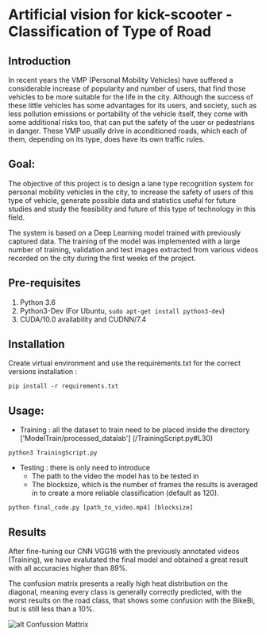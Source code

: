 # Artificial vision for kick-scooter - Classification of Type of Road

## Introduction

In recent years the VMP (Personal Mobility Vehicles) have suffered a considerable
increase of popularity and number of users, that find those vehicles to be more suitable for
the life in the city. Although the success of these little vehicles has some advantages for its
users, and society, such as less pollution emissions or portability of the vehicle itself, they
come with some additional risks too, that can put the safety of the user or pedestrians in
danger. These VMP usually drive in aconditioned roads, which each of them, depending on its type, does have its own traffic rules.


## Goal:

The objective of this project is to design a lane type recognition system for personal mobility
vehicles in the city, to increase the safety of users of this type of vehicle, generate possible
data and statistics useful for future studies and study the feasibility and future of this type
of technology in this field.

The system is based on a Deep Learning model trained with previously captured data. The training of the model was implemented with a large number
of training, validation and test images extracted from various videos recorded on the city
during the first weeks of the project. 

## Pre-requisites
1) Python 3.6
2) Python3-Dev (For Ubuntu, `sudo apt-get install python3-dev`)
3) CUDA/10.0 availability and CUDNN/7.4

## Installation
Create virtual environment and use the requirements.txt for the correct versions installation :
```
pip install -r requirements.txt
```
## Usage:
   - Training : all the dataset to train need to be placed inside the directory ['ModelTrain/processed_datalab'] (/TrainingScript.py#L30)
```
python3 TrainingScript.py
```
- Testing : there is only need to introduce
   -  The path to the video the model has to be tested in
   -  The blocksize, which is the number of frames the results is averaged in to create a more reliable classification (default as 120).
```
python final_code.py [path_to_video.mp4] [blocksize]
```
## Results
After fine-tuning our CNN VGG16 with the previously annotated videos (Training), we have evalutated the final model and obtained a great result with all accuracies higher than 89%. 

The confusion matrix presents a really high heat distribution on the diagonal, meaning
every class is generally correctly predicted, with the worst results on the road class, that
shows some confusion with the BikeBi, but is still less than a 10%.

![alt Confussion Mattrix](images/confussion_mattrix.png)

